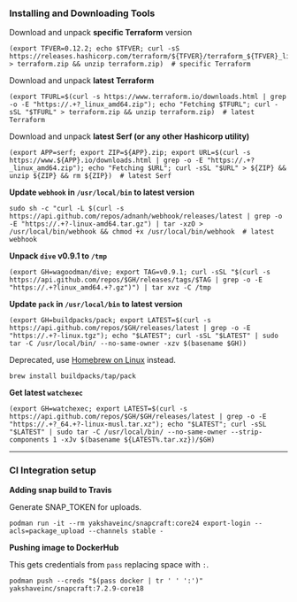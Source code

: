 ### Installing and Downloading Tools
Download and unpack **specific Terraform** version
```
(export TFVER=0.12.2; echo $TFVER; curl -sS https://releases.hashicorp.com/terraform/${TFVER}/terraform_${TFVER}_linux_amd64.zip > terraform.zip && unzip terraform.zip)  # specific Terraform
```
Download and unpack **latest Terraform**
```
(export TFURL=$(curl -s https://www.terraform.io/downloads.html | grep -o -E "https://.+?_linux_amd64.zip"); echo "Fetching $TFURL"; curl -sSL "$TFURL" > terraform.zip && unzip terraform.zip)  # latest Terraform
```
Download and unpack **latest Serf (or any other Hashicorp utility)**
```
(export APP=serf; export ZIP=${APP}.zip; export URL=$(curl -s https://www.${APP}.io/downloads.html | grep -o -E "https://.+?_linux_amd64.zip"); echo "Fetching $URL"; curl -sSL "$URL" > ${ZIP} && unzip ${ZIP} && rm ${ZIP})  # latest Serf
```

**Update `webhook` in `/usr/local/bin` to latest version**
```
sudo sh -c "curl -L $(curl -s https://api.github.com/repos/adnanh/webhook/releases/latest | grep -o -E "https://.+?-linux-amd64.tar.gz") | tar -xzO > /usr/local/bin/webhook && chmod +x /usr/local/bin/webhook  # latest webhook
```

**Unpack `dive` v0.9.1 to `/tmp`**
```
(export GH=wagoodman/dive; export TAG=v0.9.1; curl -sSL "$(curl -s https://api.github.com/repos/$GH/releases/tags/$TAG | grep -o -E "https://.+?linux_amd64.+?.gz")") | tar xvz -C /tmp
```

**Update `pack` in `/usr/local/bin` to latest version**
```
(export GH=buildpacks/pack; export LATEST=$(curl -s https://api.github.com/repos/$GH/releases/latest | grep -o -E "https://.+?-linux.tgz"); echo "$LATEST"; curl -sSL "$LATEST" | sudo tar -C /usr/local/bin/ --no-same-owner -xzv $(basename $GH))
```
Deprecated, use [Homebrew on Linux](https://docs.brew.sh/Homebrew-on-Linux) instead.
```
brew install buildpacks/tap/pack
```

**Get latest `watchexec`**
```
(export GH=watchexec; export LATEST=$(curl -s https://api.github.com/repos/$GH/$GH/releases/latest | grep -o -E "https://.+?_64.+?-linux-musl.tar.xz"); echo "$LATEST"; curl -sSL "$LATEST" | sudo tar -C /usr/local/bin/ --no-same-owner --strip-components 1 -xJv $(basename ${LATEST%.tar.xz})/$GH)
```

---

### CI Integration setup

**Adding snap build to Travis**

Generate SNAP_TOKEN for uploads.
```
podman run -it --rm yakshaveinc/snapcraft:core24 export-login --acls=package_upload --channels stable -
```

**Pushing image to DockerHub**

This gets credentials from `pass` replacing space with `:`.
```
podman push --creds "$(pass docker | tr ' ' ':')" yakshaveinc/snapcraft:7.2.9-core18
```
